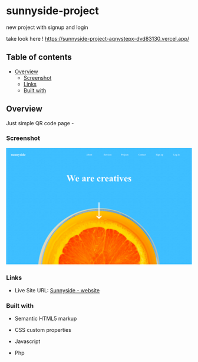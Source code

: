 # sunnyside-project
new project with signup and login

take look here ! https://sunnyside-project-aqnvstepx-dvd83130.vercel.app/

## Table of contents

- [Overview](#overview)
  - [Screenshot](#screenshot)
  - [Links](#links)
  - [Built with](#built-with)

## Overview

Just simple QR code page - 

### Screenshot

![](./screenshot.PNG)

### Links

- Live Site URL: [Sunnyside - website](https://sunnyside-project-aqnvstepx-dvd83130.vercel.app/)

### Built with

- Semantic HTML5 markup
- CSS custom properties
- Javascript

- Php
